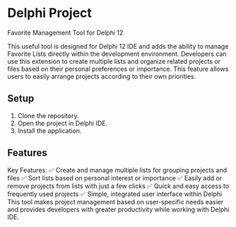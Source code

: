 # Delphi Project

Favorite Management Tool for Delphi 12

This useful tool is designed for Delphi 12 IDE and adds the ability to manage Favorite Lists directly within the development environment. Developers can use this extension to create multiple lists and organize related projects or files based on their personal preferences or importance. This feature allows users to easily arrange projects according to their own priorities.

## Setup

1. Clone the repository.
2. Open the project in Delphi IDE.
3. Install the application.

## Features


Key Features:
✅ Create and manage multiple lists for grouping projects and files
✅ Sort lists based on personal interest or importance
✅ Easily add or remove projects from lists with just a few clicks
✅ Quick and easy access to frequently used projects
✅ Simple, integrated user interface within Delphi
This tool makes project management based on user-specific needs easier and provides developers with greater productivity while working with Delphi IDE.